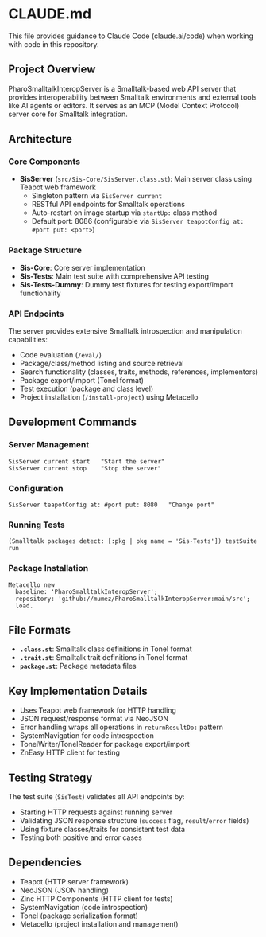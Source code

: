 # CLAUDE.md

This file provides guidance to Claude Code (claude.ai/code) when working with code in this repository.

## Project Overview

PharoSmalltalkInteropServer is a Smalltalk-based web API server that provides interoperability between Smalltalk environments and external tools like AI agents or editors. It serves as an MCP (Model Context Protocol) server core for Smalltalk integration.

## Architecture

### Core Components

- **SisServer** (`src/Sis-Core/SisServer.class.st`): Main server class using Teapot web framework
  - Singleton pattern via `SisServer current`
  - RESTful API endpoints for Smalltalk operations
  - Auto-restart on image startup via `startUp:` class method
  - Default port: 8086 (configurable via `SisServer teapotConfig at: #port put: <port>`)

### Package Structure

- **Sis-Core**: Core server implementation
- **Sis-Tests**: Main test suite with comprehensive API testing
- **Sis-Tests-Dummy**: Dummy test fixtures for testing export/import functionality

### API Endpoints

The server provides extensive Smalltalk introspection and manipulation capabilities:

- Code evaluation (`/eval/`)
- Package/class/method listing and source retrieval
- Search functionality (classes, traits, methods, references, implementors)
- Package export/import (Tonel format)
- Test execution (package and class level)
- Project installation (`/install-project`) using Metacello

## Development Commands

### Server Management
```smalltalk
SisServer current start   "Start the server"
SisServer current stop    "Stop the server"
```

### Configuration
```smalltalk
SisServer teapotConfig at: #port put: 8080   "Change port"
```

### Running Tests
```smalltalk
(Smalltalk packages detect: [:pkg | pkg name = 'Sis-Tests']) testSuite run
```

### Package Installation
```smalltalk
Metacello new
  baseline: 'PharoSmalltalkInteropServer';
  repository: 'github://mumez/PharoSmalltalkInteropServer:main/src';
  load.
```

## File Formats

- **`.class.st`**: Smalltalk class definitions in Tonel format
- **`.trait.st`**: Smalltalk trait definitions in Tonel format
- **`package.st`**: Package metadata files

## Key Implementation Details

- Uses Teapot web framework for HTTP handling
- JSON request/response format via NeoJSON
- Error handling wraps all operations in `returnResultDo:` pattern
- SystemNavigation for code introspection
- TonelWriter/TonelReader for package export/import
- ZnEasy HTTP client for testing

## Testing Strategy

The test suite (`SisTest`) validates all API endpoints by:
- Starting HTTP requests against running server
- Validating JSON response structure (`success` flag, `result`/`error` fields)
- Using fixture classes/traits for consistent test data
- Testing both positive and error cases

## Dependencies

- Teapot (HTTP server framework)
- NeoJSON (JSON handling)
- Zinc HTTP Components (HTTP client for tests)
- SystemNavigation (code introspection)
- Tonel (package serialization format)
- Metacello (project installation and management)